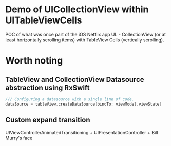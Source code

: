 
# Demo of UICollectionView within UITableViewCells
POC of what was once part of the iOS Netflix app UI. - CollectionView (or at least horizontally scrolling items) with TableView Cells (vertically scrolling).

# Worth noting
## TableView and CollectionView Datasource abstraction using RxSwift

```swift
/// Configuring a datasource with a single line of code. 
dataSource = tableView.createDataSource(bindTo: viewModel.viewState)
```

## Custom expand transition 
UIViewControllerAnimatedTransitioning + UIPresentationController + Bill Murry's face
